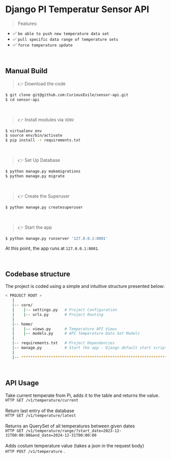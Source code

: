 # Django PI Temperatur Sensor API

> Features: 

- ✅ `be able to push new temperature data set`
- ✅ `pull specific data range of temperature sets`
- ✅ `force temperature update`

<br />

## Manual Build 

> 👉 Download the code  

```bash
$ git clone git@github.com:CuriousExile/sensor-api.git
$ cd sensor-api
```

<br />

> 👉 Install modules via `VENV`  

```bash
$ virtualenv env
$ source env/bin/activate
$ pip install -r requirements.txt
```

<br />

> 👉 Set Up Database

```bash
$ python manage.py makemigrations
$ python manage.py migrate
```

<br />

> 👉 Create the Superuser

```bash
$ python manage.py createsuperuser
```

<br />

> 👉 Start the app

```bash
$ python manage.py runserver '127.0.0.1:8001'
```

At this point, the app runs at `127.0.0.1:8001`. 

<br />

## Codebase structure

The project is coded using a simple and intuitive structure presented below:

```bash
< PROJECT ROOT >
   |
   |-- core/                            
   |    |-- settings.py   # Project Configuration  
   |    |-- urls.py       # Project Routing
   |
   |-- home/
   |    |-- views.py      # Temperature API Views 
   |    |-- models.py     # API Temperature Data Set Models 
   |
   |-- requirements.txt   # Project Dependencies
   |-- manage.py          # Start the app - Django default start script
   |
   |-- ************************************************************************
```

<br />

   ## API Usage

   Take current temperate from Pi, adds it to the table and returns the value. <br/>
    ```
    HTTP GET /v1/temperature/current
    ```
    <br/>
    <br/>
   Return last entry of the database <br/>
    ```
    HTTP GET /v1/temperature/latest
    ```
    <br/>
    <br/>
   Returns an QuerySet of all temperatures between given dates <br/>
    ```
    HTTP GET /v1/temperature/range/?start_date=2023-12-31T00:00:00&end_date=2024-12-31T00:00:00
    ```
   <br/>
   <br/>
   Adds costum temperature value (takes a json in the request body) <br/>
    ```
    HTTP POST /v1/temperature
    ```
   .

